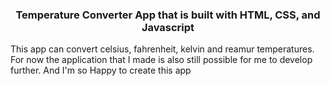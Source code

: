 <h3 align="center">Temperature Converter App that is built with HTML, CSS, and Javascript</h3>
<p>This app can convert celsius, fahrenheit, kelvin and reamur temperatures. For now the application that I made is also still possible for me to develop further. And I'm so Happy to create this app</p>
